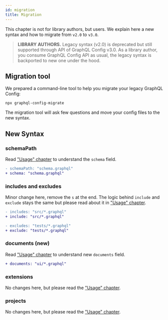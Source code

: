 ```yaml
---
id: migration
title: Migration
---
```


This chapter is not for library authors, but users. We explain here a new syntax and how to migrate from `v2.0` to `v3.0`.

> **LIBRARY AUTHORS.**
> Legacy syntax (v2.0) is deprecated but still supported through API of GraphQL Config v3.0. As a library author, you consume GraphQL Config API as usual, the legacy syntax is backported to new one under the hood.

## Migration tool

We prepared a command-line tool to help you migrate your legacy GraphQL Config:

    npx graphql-config-migrate

The migration tool will ask few questions and move your config files to the new syntax.

## New Syntax

### schemaPath

Read ["Usage" chapter](./usage#schema) to understand the `schema` field.

```diff
- schemaPath: "schema.graphql"
+ schema: "schema.graphql"
```

### includes and excludes

Minor change here, remove the `s` at the end. The logic behind `include` and `exclude` stays the same but please read about it in ["Usage" chapter](./usage#include--exclude).

```diff
- includes: "src/*.graphql"
+ include: "src/*.graphql"
```

```diff
- excludes: "tests/*.graphql"
+ exclude: "tests/*.graphql"
```

### documents (new)

Read ["Usage" chapter](./usage#documents) to understand new `documents` field.

```diff
+ documents: "ui/*.graphql"
```

### extensions

No changes here, but please read the ["Usage" chapter](./usage#extensions).


### projects

No changes here, but please read the ["Usage" chapter](./usage#projects).
